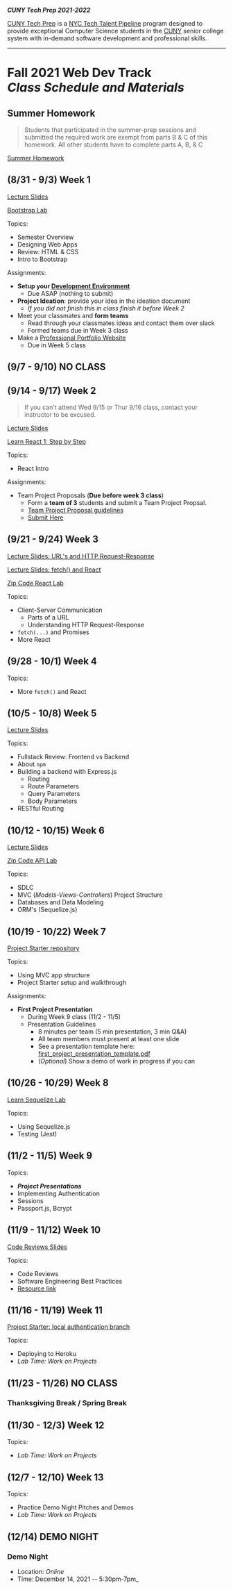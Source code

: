 **_CUNY Tech Prep 2021-2022_**

[CUNY Tech Prep](http://cunytechprep.nyc/) is a [NYC Tech Talent Pipeline](http://www.techtalentpipeline.nyc/) program designed to provide exceptional Computer Science students in the [CUNY](https://www.cuny.edu/) senior college system with in-demand software development and professional skills.

---

# Fall 2021 Web Dev Track <br />_Class Schedule and Materials_

## Summer Homework

> Students that participated in the summer-prep sessions and submitted the required work are exempt from parts B & C of this homework. All other students have to complete parts A, B, & C

[Summer Homework](https://docs.google.com/document/d/17jS_v75Tj23JDLkrZS79BdVJHUfgB1XFcV7dpIrwK84/edit?usp=sharing)

## (8/31 - 9/3) Week 1

[Lecture Slides](materials/lecture-01.pdf)

[Bootstrap Lab](https://github.com/CUNYTechPrep/bootstrap-lab)

Topics:

- Semester Overview
- Designing Web Apps
- Review: HTML & CSS
- Intro to Bootstrap

Assignments:

- **Setup your [Development Environment](https://github.com/CUNYTechPrep/guides#development-environment-setup)**
    + Due ASAP (nothing to submit)
- **Project Ideation**: provide your idea in the ideation document
    + *If you did not finish this in class finish it before Week 2*
- Meet your classmates and **form teams**
    + Read through your classmates ideas and contact them over slack
    + Formed teams due in Week 3 class
- Make a [Professional Portfolio Website](https://github.com/CUNYTechPrep/bootstrap-lab#project-2-build-a-personal-professional-web-page-for-yourself)
    + Due in Week 5 class

## (9/7 - 9/10) NO CLASS


## (9/14 - 9/17) Week 2

> If you can't attend Wed 9/15 or Thur 9/16 class, contact your instructor to be excused.

[Lecture Slides](materials/React-Intro-2021.pdf)

[Learn React 1: Step by Step](materials/learn-react-1.md)

Topics:

- React Intro

Assignments:

* Team Project Proposals (**Due before week 3 class**)
  * Form a **team of 3** students and submit a Team Project Propsal.
  * [Team Project Proposal guidelines](materials/team-project-proposal.md)
  * [Submit Here](https://forms.gle/7fJF6MidVoGrSvHn7)

## (9/21 - 9/24) Week 3

[Lecture Slides: URL's and HTTP Request-Response](materials/urls-http-request-response.pdf)

[Lecture Slides: fetch() and React](materials/fetch-and-react-2019.pdf)

[Zip Code React Lab](https://github.com/CUNYTechPrep/zip-code-react-lab)

Topics:

- Client-Server Communication
    + Parts of a URL
    + Understanding HTTP Request-Response
- `fetch(...)` and Promises
- More React


## (9/28 - 10/1) Week 4

Topics:

- More `fetch()` and React

## (10/5 - 10/8) Week 5

[Lecture Slides](materials/lecture-04.pdf)

Topics:

- Fullstack Review: Frontend vs Backend
- About `npm`
- Building a backend with Express.js
    + Routing
    + Route Parameters
    + Query Parameters
    + Body Parameters
- RESTful Routing

## (10/12 - 10/15) Week 6

[Lecture Slides](materials/lecture-05.pdf)

[Zip Code API Lab](https://github.com/CUNYTechPrep/zip-code-api-lab)

Topics:

- SDLC
- MVC (_Models-Views-Controllers_) Project Structure
- Databases and Data Modeling
- ORM's (Sequelize.js)

## (10/19 - 10/22) Week 7

[Project Starter repository](https://github.com/CUNYTechPrep/project-starter)

Topics:

- Using MVC app structure
- Project Starter setup and walkthrough

Assignments:

* **First Project Presentation**
  * During Week 9 class (11/2 - 11/5)
  * Presentation Guidelines
    * 8 minutes per team (5 min presentation, 3 min Q&A)
    * All team members must present at least one slide
    * See a presentation template here: [first_project_presentation_template.pdf](materials/first_project_presentation_template.pdf)
    * (_Optional_) Show a demo of work in progress if you can

## (10/26 - 10/29) Week 8

[Learn Sequelize Lab](https://github.com/CUNYTechPrep/learn-sequelize)

Topics:

- Using Sequelize.js
- Testing (Jest)

## (11/2 - 11/5) Week 9

Topics:

- **_Project Presentations_**
- Implementing Authentication
- Sessions
- Passport.js, Bcrypt

## (11/9 - 11/12) Week 10

[Code Reviews Slides](materials/code-reviews.pdf)

Topics:

- Code Reviews
- Software Engineering Best Practices
- [Resource link](http://web.mit.edu/6.005/www/fa16/classes/04-code-review/)

## (11/16 - 11/19) Week 11

[Project Starter: local authentication branch](https://github.com/CUNYTechPrep/project-starter/tree/local-auth)

Topics:

- Deploying to Heroku
- _Lab Time: Work on Projects_

## (11/23 - 11/26) NO CLASS

### Thanksgiving Break / Spring Break


## (11/30 - 12/3) Week 12

Topics:

- _Lab Time: Work on Projects_

## (12/7 - 12/10) Week 13

Topics:

- Practice Demo Night Pitches and Demos
- _Lab Time: Work on Projects_

## (12/14) DEMO NIGHT

### Demo Night

- Location: _Online_
- Time: December 14, 2021 -- 5:30pm-7pm_
